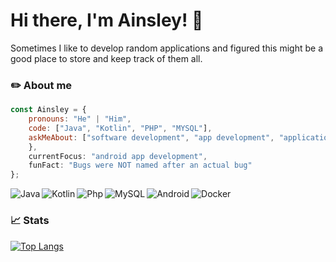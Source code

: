 # Hi there, I'm Ainsley! :wave:

Sometimes I like to develop random applications and figured this might be a good place to store and keep track of them all.

### ✏️ About me

```javascript
const Ainsley = {
    pronouns: "He" | "Him",
    code: ["Java", "Kotlin", "PHP", "MYSQL"],
    askMeAbout: ["software development", "app development", "application design"],
    },
    currentFocus: "android app development",
    funFact: "Bugs were NOT named after an actual bug"
};
```

<img align="left" alt="Java" src="https://img.shields.io/badge/java-%23ED8B00.svg?style=for-the-badge&logo=openjdk&logoColor=white">
<img align="left" alt="Kotlin" src="https://img.shields.io/badge/kotlin-%237F52FF.svg?style=for-the-badge&logo=kotlin&logoColor=white">
<img align="left" alt="Php" src="https://img.shields.io/badge/php-%23777BB4.svg?style=for-the-badge&logo=php&logoColor=white">
<img align="left" alt="MySQL" src="https://img.shields.io/badge/mysql-%2300f.svg?style=for-the-badge&logo=mysql&logoColor=white">
<img align="left" alt="Android" src="https://img.shields.io/badge/Android-3DDC84?style=for-the-badge&logo=android&logoColor=white">
<img align="left" alt="Docker" src="https://img.shields.io/badge/docker-%230db7ed.svg?style=for-the-badge&logo=docker&logoColor=white">

<br/>

### 📈 Stats 

[![Top Langs](https://github-readme-stats.vercel.app/api/top-langs/?username=squishmeist&layout=compact&hide=language1)](https://github.com/Squishmeist)
